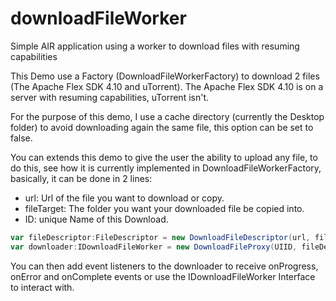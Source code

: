 downloadFileWorker
==================

Simple AIR application using a worker to download files with resuming capabilities

This Demo use a Factory (DownloadFileWorkerFactory) to download 2 files (The Apache Flex SDK 4.10 and uTorrent).
The Apache Flex SDK 4.10 is on a server with resuming capabilities, uTorrent isn't.

For the purpose of this demo, I use a cache directory (currently the Desktop folder) to avoid downloading again
the same file, this option can be set to false.

You can extends this demo to give the user the ability to upload any file, to do this, see how it is
currently implemented in DownloadFileWorkerFactory, basically, it can be done in 2 lines:

- url: Url of the file you want to download or copy.
- fileTarget: The folder you want your downloaded file be copied into.
- ID: unique Name of this Download.

```ActionScript
var fileDescriptor:FileDescriptor = new DownloadFileDescriptor(url, fileTarget);
var downloader:IDownloadFileWorker = new DownloadFileProxy(UIID, fileDescriptor);
```

You can then add event listeners to the downloader to receive onProgress, onError and onComplete events or use the
IDownloadFileWorker Interface to interact with.
